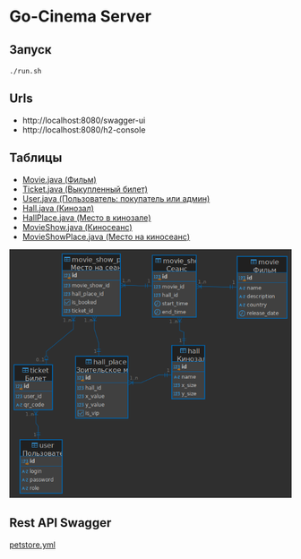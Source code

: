 # Go-Cinema Server
## Запуск
```shell
./run.sh
```
## Urls
- http://localhost:8080/swagger-ui
- http://localhost:8080/h2-console


## Таблицы
- [Movie.java (Фильм)](src/main/java/ru/gocinema/server/repositories/model/Movie.java)
- [Ticket.java (Выкупленный билет)](src/main/java/ru/gocinema/server/repositories/model/Ticket.java)
- [User.java (Пользователь: покупатель или админ)](src/main/java/ru/gocinema/server/repositories/model/User.java)
- [Hall.java (Кинозал)](src/main/java/ru/gocinema/server/repositories/model/Hall.java)
- [HallPlace.java (Место в кинозале)](src/main/java/ru/gocinema/server/repositories/model/HallPlace.java)
- [MovieShow.java (Киносеанс)](src/main/java/ru/gocinema/server/repositories/model/MovieShow.java)
- [MovieShowPlace.java (Место на киносеанс)](src/main/java/ru/gocinema/server/repositories/model/MovieShowPlace.java)

![postgres - gocinema.png](postgres%20-%20gocinema.png)
## Rest API Swagger
[petstore.yml](src/main/resources/specs/petstore.yml)